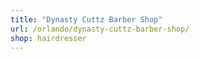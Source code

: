```yaml
---
title: "Dynasty Cuttz Barber Shop"
url: /orlando/dynasty-cuttz-barber-shop/
shop: hairdresser
---
```

